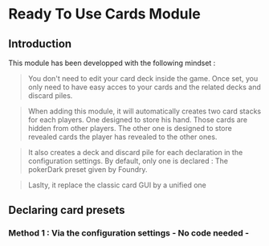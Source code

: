 # Ready To Use Cards Module

## Introduction

This module has been developped with the following mindset : 

> You don't need to edit your card deck inside the game. Once set, you only need to have easy acces to your cards and the related decks and discard piles.

> When adding this module, it will automatically creates two card stacks for each players. One designed to store his hand. Those cards are hidden from other players. The other one is designed to store revealed cards the player has revealed to the other ones.

> It also creates a deck and discard pile for each declaration in the configuration settings. By default, only one is declared : The pokerDark preset given by Foundry.

> Laslty, it replace the classic card GUI by a unified one

## Declaring card presets

### Method 1 : Via the configuration settings - No code needed -

